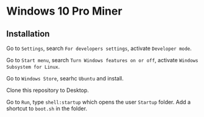 # Windows 10 Pro Miner

## Installation

Go to `Settings`, search `For developers settings`, activate `Developer mode`.

Go to `Start menu`, search `Turn Windows features on or off`, activate `Windows Subsystem for Linux`.

Go to `Windows Store`, searhc `Ubuntu` and install.

Clone this repository to Desktop.

Go to `Run`, type `shell:startup` which opens the user `Startup` folder. Add
a shortcut to `boot.sh` in the folder.
